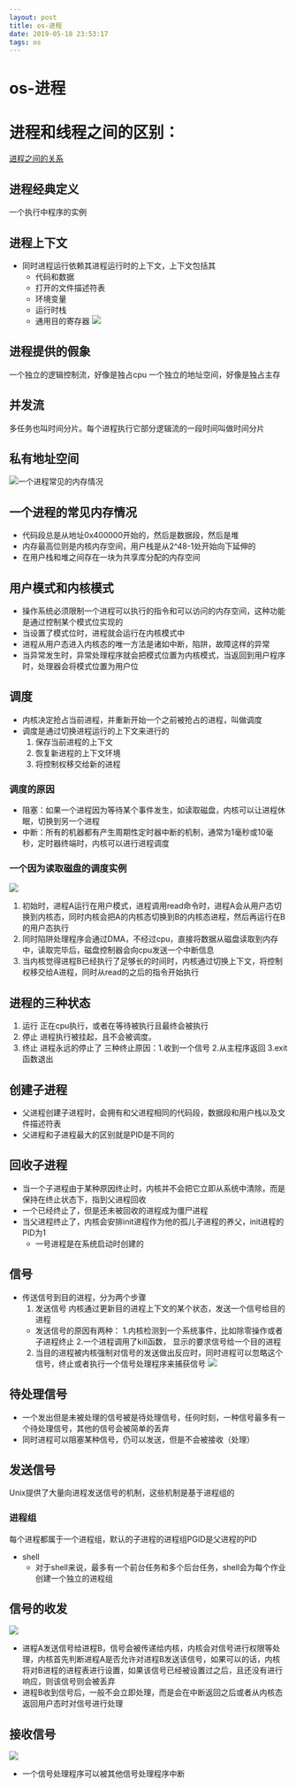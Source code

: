 ```yaml
--- 
layout: post 
title: os-进程 
date: 2019-05-18 23:53:17 
tags: os 
---
```

# os-进程
# 进程和线程之间的区别：
[进程之间的关系](http://www.ruanyifeng.com/blog/2013/04/processes_and_threads.html)

## 进程经典定义
一个执行中程序的实例

## 进程上下文
* 同时进程运行依赖其进程运行时的上下文，上下文包括其
    * 代码和数据
    * 打开的文件描述符表
    * 环境变量
    * 运行时栈
    * 通用目的寄存器
![](https://cdn.jsdelivr.net/gh/nber1994/fu0k@master/uPic/20190517154006060_1623927614.png)

## 进程提供的假象
一个独立的逻辑控制流，好像是独占cpu
一个独立的地址空间，好像是独占主存

## 并发流
多任务也叫时间分片。每个进程执行它部分逻辑流的一段时间叫做时间分片

## 私有地址空间
![一个进程常见的内存情况](https://cdn.jsdelivr.net/gh/nber1994/fu0k@master/uPic/20190517154031478_981738775.png)

## 一个进程的常见内存情况
* 代码段总是从地址0x400000开始的，然后是数据段，然后是堆
* 内存最高位则是内核内存空间，用户栈是从2^48-1处开始向下延伸的
* 在用户栈和堆之间存在一块为共享库分配的内存空间


## 用户模式和内核模式
* 操作系统必须限制一个进程可以执行的指令和可以访问的内存空间，这种功能是通过控制某个模式位实现的
* 当设置了模式位时，进程就会运行在内核模式中
* 进程从用户态进入内核态的唯一方法是诸如中断，陷阱，故障这样的异常
* 当异常发生时，异常处理程序就会把模式位置为内核模式，当返回到用户程序时，处理器会将模式位置为用户位

## 调度
* 内核决定抢占当前进程，并重新开始一个之前被抢占的进程，叫做调度
* 调度是通过切换进程运行的上下文来进行的
    1. 保存当前进程的上下文
    2. 恢复新进程的上下文环境
    3. 将控制权移交给新的进程

### 调度的原因
* 阻塞：如果一个进程因为等待某个事件发生，如读取磁盘，内核可以让进程休眠，切换到另一个进程
* 中断：所有的机器都有产生周期性定时器中断的机制，通常为1毫秒或10毫秒，定时器终端时，内核可以进行进程调度

### 一个因为读取磁盘的调度实例
![](https://cdn.jsdelivr.net/gh/nber1994/fu0k@master/uPic/20190517154055218_966731524.png)

1. 初始时，进程A运行在用户模式，进程调用read命令时，进程A会从用户态切换到内核态，同时内核会把A的内核态切换到B的内核态进程，然后再运行在B的用户态执行
2. 同时陷阱处理程序会通过DMA，不经过cpu，直接将数据从磁盘读取到内存中，读取完毕后，磁盘控制器会向cpu发送一个中断信息
3. 当内核觉得进程B已经执行了足够长的时间时，内核通过切换上下文，将控制权移交给A进程，同时从read的之后的指令开始执行

## 进程的三种状态
1. 运行 正在cpu执行，或者在等待被执行且最终会被执行
2. 停止 进程执行被挂起，且不会被调度。
3. 终止 进程永远的停止了 三种终止原因：1.收到一个信号 2.从主程序返回 3.exit函数退出

## 创建子进程
* 父进程创建子进程时，会拥有和父进程相同的代码段，数据段和用户栈以及文件描述符表
* 父进程和子进程最大的区别就是PID是不同的

## 回收子进程
* 当一个子进程由于某种原因终止时，内核并不会把它立即从系统中清除，而是保持在终止状态下，指到父进程回收
* 一个已经终止了，但是还未被回收的进程成为僵尸进程
* 当父进程终止了，内核会安排init进程作为他的孤儿子进程的养父，init进程的PID为1
    * 一号进程是在系统启动时创建的

## 信号
* 传送信号到目的进程，分为两个步骤
    1. 发送信号 内核通过更新目的进程上下文的某个状态，发送一个信号给目的进程
	* 发送信号的原因有两种： 1.内核检测到一个系统事件，比如除零操作或者子进程终止 2.一个进程调用了kill函数，	显示的要求信号给一个目的进程
    2. 当目的进程被内核强制对信号的发送做出反应时，同时进程可以忽略这个信号，终止或者执行一个信号处理程序来捕获信号
![](https://cdn.jsdelivr.net/gh/nber1994/fu0k@master/uPic/20190517154117101_2142934313.png)
## 待处理信号
* 一个发出但是未被处理的信号被是待处理信号，任何时刻，一种信号最多有一个待处理信号，其他的信号会被简单的丢弃
* 同时进程可以阻塞某种信号，仍可以发送，但是不会被接收（处理）

## 发送信号
Unix提供了大量向进程发送信号的机制，这些机制是基于进程组的

### 进程组
每个进程都属于一个进程组，默认的子进程的进程组PGID是父进程的PID

* shell
    * 对于shell来说，最多有一个前台任务和多个后台任务，shell会为每个作业创建一个独立的进程组

## 信号的收发
![](https://cdn.jsdelivr.net/gh/nber1994/fu0k@master/uPic/20190517154140699_848754754.png)

* 进程A发送信号给进程B，信号会被传递给内核，内核会对信号进行权限等处理，内核首先判断进程A是否允许对进程B发送该信号，如果可以的话，内核将对B进程的进程表进行设置，如果该信号已经被设置过之后，且还没有进行响应，则该信号则会被丢弃
* 进程B收到信号后，一般不会立即处理，而是会在中断返回之后或者从内核态返回用户态时对信号进行处理


## 接收信号
![](https://cdn.jsdelivr.net/gh/nber1994/fu0k@master/uPic/20190517154210200_1434767104.png)
* 一个信号处理程序可以被其他信号处理程序中断


